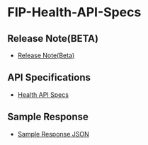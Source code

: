 # FIP-Health-API-Specs
## Release Note(BETA)

- [Release Note(Beta)](https://github.com/Sahamati/FIP-Health-API-Specs/blob/main/Health%20API%20Specs.json)

## API Specifications

- [Health API Specs](https://github.com/Sahamati/FIP-Health-API-Specs/blob/main/Health%20API%20Specs.json)

## Sample Response

- [Sample Response JSON](https://github.com/Sahamati/FIP-Health-API-Specs/blob/main/Sample%20response.json)

